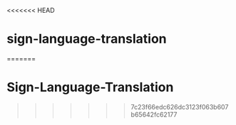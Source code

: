 <<<<<<< HEAD
# sign-language-translation
=======
# Sign-Language-Translation
>>>>>>> 7c23f66edc626dc3123f063b607b65642fc62177
